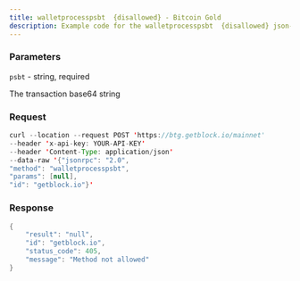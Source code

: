 ```yaml
---
title: walletprocesspsbt  {disallowed} - Bitcoin Gold
description: Example code for the walletprocesspsbt  {disallowed} json-rpc method. Сomplete guide on how to use walletprocesspsbt  {disallowed} json-rpc in GetBlock.io Web3 documentation.
---
```


### Parameters


`psbt` - string, required

The transaction base64 string

### Request

``` java
curl --location --request POST 'https://btg.getblock.io/mainnet' 
--header 'x-api-key: YOUR-API-KEY' 
--header 'Content-Type: application/json' 
--data-raw '{"jsonrpc": "2.0",
"method": "walletprocesspsbt",
"params": [null],
"id": "getblock.io"}'
```

###  Response

``` java
{
    "result": "null",
    "id": "getblock.io",
    "status_code": 405,
    "message": "Method not allowed"
}
```

